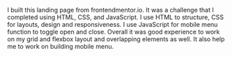 I built this landing page from frontendmentor.io. It was a challenge that I completed using HTML, CSS, and JavaScript. 
I use HTML to structure, CSS for layouts, design and responsiveness. 
I use JavaScript for mobile menu function to toggle open and close.
Overall it was good experience to work on my grid and flexbox layout and overlapping elements as well.
It also help me to work on building mobile menu.

